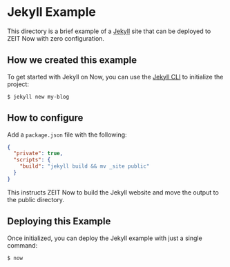 # Jekyll Example

This directory is a brief example of a [Jekyll](https://jekyllrb.com/) site that can be deployed to ZEIT Now with zero configuration.

## How we created this example 

To get started with Jekyll on Now, you can use the [Jekyll CLI](https://jekyllrb.com/docs/usage/) to initialize the project:

```shell
$ jekyll new my-blog
```

## How to configure

Add a `package.json` file with the following:

```json
{
  "private": true,
  "scripts": {
    "build": "jekyll build && mv _site public"
  }
}
```

This instructs ZEIT Now to build the Jekyll website and move the output to the public directory.

## Deploying this Example

Once initialized, you can deploy the Jekyll example with just a single command:

```shell
$ now
```
